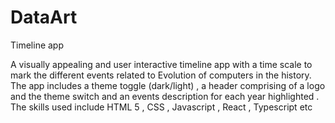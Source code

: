 # DataArt
Timeline app

A visually appealing and user interactive timeline app with a time scale to mark the different events related to Evolution of computers in the history.
The app includes a theme toggle (dark/light) , a header comprising of a logo and the theme switch and an events description for each year highlighted . The skills used include HTML 5 , CSS , Javascript , React , Typescript etc  
